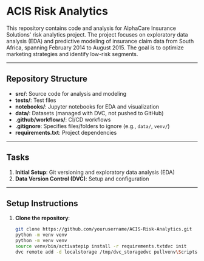 # ACIS Risk Analytics

This repository contains code and analysis for AlphaCare Insurance Solutions' risk analytics project. The project focuses on exploratory data analysis (EDA) and predictive modeling of insurance claim data from South Africa, spanning February 2014 to August 2015. The goal is to optimize marketing strategies and identify low-risk segments.

---

## Repository Structure

- **src/**: Source code for analysis and modeling
- **tests/**: Test files
- **notebooks/**: Jupyter notebooks for EDA and visualization
- **data/**: Datasets (managed with DVC, not pushed to GitHub)
- **.github/workflows/**: CI/CD workflows
- **.gitignore**: Specifies files/folders to ignore (e.g., `data/`, `venv/`)
- **requirements.txt**: Project dependencies

---

## Tasks

1. **Initial Setup**: Git versioning and exploratory data analysis (EDA)
2. **Data Version Control (DVC)**: Setup and configuration

---

## Setup Instructions

1. **Clone the repository**:
   ```bash
   git clone https://github.com/yourusername/ACIS-Risk-Analytics.git
   python -m venv venv
   python -m venv venv
   source venv/bin/activatepip install -r requirements.txtdvc init
   dvc remote add -d localstorage /tmp/dvc_storagedvc pullvenv\Scripts\activate
   ```
